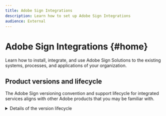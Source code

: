 ```yaml
---
title: Adobe Sign Integrations 
description: Learn how to set up Adobe Sign Integrations
audience: External
---
```

# Adobe Sign Integrations {#home} 

Learn how to install, integrate, and use Adobe Sign Solutions to the existing systems, processes, and applications of your organization.

## Product versions and lifecycle

The Adobe Sign versioning convention and support lifecycle for integrated services aligns with other Adobe products that you may be familiar with.

<details>

<summary> Details of the version lifecycle</summary>

<br>

### Version numbers

The package version uses a three-part numbering system to identify the sequential build number of the released version and the relative import of the upgrade in terms of new or changing content. 

The version number follows this pattern: N.m.p 

Where, N = Major version; m = Minor version; p = Patched version.

For example, an integration package version 23.2.1 indicates a release status of:

* Major version: 23
* Minor version: 2
* Patch version: 1

As engineers develop new “builds” of the package, they increment the version number according to the nature of the updates to the code.

* Major version changes involve a significant addition in features or an important change to the core systems.
* Minor version updates include smaller feature updates and security patches. Adobe Sign may require an upgrade to the latest patched version in case of security updates or to address a reported item.
* Patch versions are almost exclusively bug fixes and UI adjustments

>[!NOTE]
>
>Not all versions are released to the public as the product iterates in development. It is not uncommon to see significant jumps in the patch version between releases.

The admins must keep their version up-to-date to ensure that the account has full access to all the features and all known security issues are patched. Adobe Sign may require an upgrade to the latest patched version in the case of a security concern or to address a critical system issue.

### Version support lifecycle

The version support lifecycle of an Adobe Sign integration product is defined based on the major version of the package, and indicates the time frame that Adobe Sign is actively supporting the individual version of the integration.

Adobe Sign supports the current version of a package, and the previous two major versions (inclusive with all related minor and patch updates). Major versions are expressed as follows:

* Current version (N): The latest major version of the package
* Previous version (N-1): One major version behind the latest version
* Last supported version (N-2): Two major versions behind the current version

For example, if the current available version of the package is 23.2.1, then:

* Current major version (N) is 23
* Previous major version (N-1) of this package is 22
* Last supported major version (N-2) of this package is 21
* Every version older than 21.0.0 is unsupported

 ![Version chart](images/version_chart.png) 

### Version service lifecycle

The version service lifecycle defines the full scope of when the service is usable. The timeline matches the version support lifecycle with the addition of a 90-day grace period that allows customers to complete their upgrade.

* During the grace period of an unsupported version, support is only provided to upgrade to a newer version, not to maintain an unsupported version
* After the grace period, the version falls out of service

    * Adobe Sign will not accept requests from versions that are out of service
    * Once the integration is upgraded to the current version, communications between Adobe Sign and the integration will resume normally

 ![Shut down period](images/shutdown_period.png) 

Contact your reseller or customer support if you have any questions.

</details>

